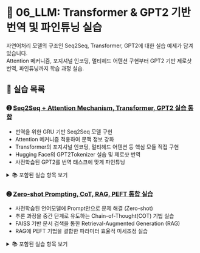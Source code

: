 # 📘 06_LLM: Transformer & GPT2 기반 번역 및 파인튜닝 실습

자연어처리 모델의 구조인 Seq2Seq, Transformer, GPT2에 대한 실습 예제가 담겨 있습니다.  
Attention 메커니즘, 포지셔널 인코딩, 멀티헤드 어텐션 구현부터 GPT2 기반 제로샷 번역, 파인튜닝까지 학습 과정 실습.

## 📄 실습 목록

### ➊ [Seq2Seq + Attention Mechanism, Transformer, GPT2 실습 통합](https://colab.research.google.com/github/Dropthe-bit/ai_portfolio/blob/main/06_LLM/6_1_transfomer.ipynb)
- 번역을 위한 GRU 기반 Seq2Seq 모델 구현
- Attention 메커니즘 적용하여 문맥 정보 강화
- Transformer의 포지셔널 인코딩, 멀티헤드 어텐션 등 핵심 모듈 직접 구현
- Hugging Face의 GPT2Tokenizer 실습 및 제로샷 번역
- 사전학습된 GPT2를 번역 태스크에 맞게 파인튜닝

<details>
<summary>📚 포함된 실습 항목 보기</summary>

- GPT2Tokenizer를 활용한 토크나이징   
- 커스텀 Dataset (`WMTDataset`) 및 `collate_fn` 구성  
- Seq2Seq 모델 클래스 및 Attention 모듈 구현  
- 포지셔널 인코딩, 멀티헤드 어텐션, Feedforward, LayerNorm 직접 구현  
- Transformer 인코더-디코더 구조 작성  
- Cosine decay warmup 학습률 스케줄러 구현  
- GPT2 기반 제로샷 번역 실습 
- GPT2 파인튜닝을 위한 커스텀 학습 루프
</details>

### ➋ [Zero-shot Prompting, CoT, RAG, PEFT 통합 실습](https://colab.research.google.com/github/Dropthe-bit/ai_portfolio/blob/main/06_LLM/6_2_llm.ipynb)
- 사전학습된 언어모델에 Prompt만으로 문제 해결 (Zero-shot)
- 추론 과정을 중간 단계로 유도하는 Chain-of-Thought(COT) 기법 실습
- FAISS 기반 문서 검색을 통한 Retrieval-Augmented Generation (RAG)
- RAG에 PEFT 기법을 결합한 파라미터 효율적 미세조정 실습

<details>
<summary>📚 포함된 실습 항목 보기</summary>

- Hugging Face 모델과 토크나이저 로딩 및 프롬프트 생성  
- `generate()`를 이용한 Zero-shot 추론  
- Chain-of-Thought Prompt 구성 및 출력 결과 비교  
- FAISS를 통한 벡터기반 문서 검색 및 RAG 구현  
- 사용자 질문에 대한 검색 → 컨텍스트 → 생성 흐름 구성  
- LoRA 미세조정 적용    
</details>
